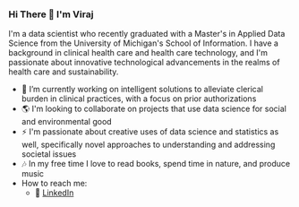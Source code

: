 ### Hi There 👋 I'm Viraj
I'm a data scientist who recently graduated with a Master's in Applied Data Science from the University of Michigan's School of Information. I have a background in clinical health care and health care technology, and I'm passionate about innovative technological advancements in the realms of health care and sustainability. 

- 🔭 I’m currently working on intelligent solutions to alleviate clerical burden in clinical practices, with a focus on prior authorizations 
- 🌎 I'm looking to collaborate on projects that use data science for social and environmental good
- ⚡ I'm passionate about creative uses of data science and statistics as well, specifically novel approaches to understanding and addressing societal issues
- 🎶 In my free time I love to read books, spend time in nature, and produce music
- How to reach me:
  - 🏢 [LinkedIn](https://www.linkedin.com/in/viraj--p/)

